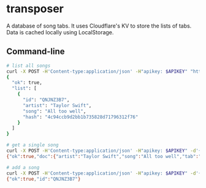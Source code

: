 # transposer

A database of song tabs. It uses Cloudflare's KV to store the lists of tabs. Data is cached locally using LocalStorage.

## Command-line

```sh
# list all songs
curl -X POST -H'Content-type:application/json' -H"apikey: $APIKEY" "https://transposer.glynnbird.com/api/list"
{
  "ok": true,
  "list": [
    {
      "id": "QNJNZ3B7",
      "artist": "Taylor Swift",
      "song": "All too well",
      "hash": "4c94ccb9d2bb1b735828d71796312f76"
    }
  ]
}

# get a single song
curl -X POST -H'Content-type:application/json' -H"apikey: $APIKEY" -d'{"id":"QNJNZ3B7"}' "https://transposer.glynnbird.com/api/get"
{"ok":true,"doc":{"artist":"Taylor Swift","song":"All too well","tab":"C F G","date":"2024-10-14T13:26:51.029Z","hash":"4c94ccb9d2bb1b735828d71796312f76","id":"QNJNZ3B7"}}

# add a song
curl -X POST -H'Content-type:application/json' -H"apikey: $APIKEY" -d'{"artist":"Taylor Swift","song":"All too well","tab":"C F G"}' "https://transposer.glynnbird.com/api/add"
{"ok":true,"id":"QNJNZ3B7"}
```
